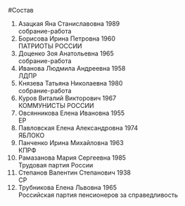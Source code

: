 #Состав
1. Азацкая Яна Станиславовна 1989   
    собрание-работа
2. Борисова Ирина Петровна 1960   
    ПАТРИОТЫ РОССИИ
3. Доценко Зоя Анатольевна 1965   
    собрание-работа
4. Иванова Людмила Андреевна 1958   
    ЛДПР
5. Князева Татьяна Николаевна 1980   
    собрание-работа
6. Куров Виталий Викторович 1967   
    КОММУНИСТЫ РОССИИ
7. Овсянникова Елена Ивановна 1955   
    ЕР
8. Павловская Елена Александровна 1974   
    ЯБЛОКО
9. Панченко Ирина Михайловна 1963   
    КПРФ
10. Рамазанова Мария Сергеевна 1985   
    Трудовая партия России
11. Степанов Валентин Степанович 1938   
    СР
12. Трубникова Елена Львовна 1965   
    Российская партия пенсионеров за справедливость

